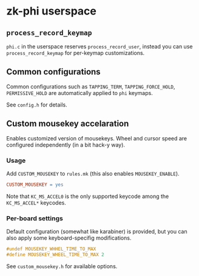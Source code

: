 # zk-phi userspace
## `process_record_keymap`

`phi.c` in the userspace reserves `process_record_user`, instead you can use `process_record_keymap` for per-keymap customizations.

## Common configurations

Common configurations such as `TAPPING_TERM`, `TAPPING_FORCE_HOLD`, `PERMISSIVE_HOLD` are automatically applied to `phi` keymaps.

See `config.h` for details.

## Custom mousekey accelaration

Enables customized version of mousekeys. Wheel and cursor speed are configured independently (in a bit hack-y way).

### Usage

Add `CUSTOM_MOUSEKEY` to `rules.mk` (this also enables `MOUSEKEY_ENABLE`).

```mk
CUSTOM_MOUSEKEY = yes
```

Note that `KC_MS_ACCEL0` is the only supported keycode among the `KC_MS_ACCEL*` keycodes.

### Per-board settings

Default configuration (somewhat like karabiner) is provided, but you can also apply some keyboard-specifig modifications.

```c
#undef MOUSEKEY_WHHEL_TIME_TO_MAX
#define MOUSEKEY_WHEEL_TIME_TO_MAX 2
```

See `custom_mousekey.h` for available options.
